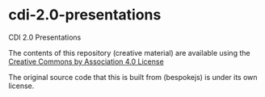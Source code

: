 # cdi-2.0-presentations
CDI 2.0 Presentations

The contents of this repository (creative material) are available using the [Creative Commons by Association 4.0 License](https://creativecommons.org/licenses/by/4.0/legalcode)

The original source code that this is built from (bespokejs) is under its own license.